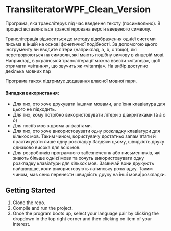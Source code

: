 # TransliteratorWPF_Clean_Version
Програма, яка транслітерує під час введення тексту (посимвольно).
В процесі вставляється транслітерована версія введеного символу.


Транслітерація відноситься до методу відображення однієї системи письма в іншій на основі фонетичної подібності.
За допомогою цього інструменту ви вводите літери (наприклад, a, b, c тощо), які перетворюються на символи, які мають подібну вимову в кінцевій мові.
Наприклад, в українській транслітерації можна ввести «vitannja», щоб отримати «вітання», що звучить як «vitannja». На вибір доступно декілька мовних пар 

Програма також підтримує додавання власної мовної пари.

#### Випадки використання:

* Для тих, хто хоче друкувати іншими мовами, але їхня клавіатура для цього не підходить.
* Для тих, кому потрібно використовувати літери з діакритиками (à á ò ó)
* Для носіїв мов з двома алфавітами.
* Для тих, хто хоче використовувати одну розкладку клавіатури для кількох мов. Таким чином, користувачу достатньо запам'ятати й практикувати лише одну розкладку
Завдяки цьому, швидкість друку однаково висока для всіх мов.
* Для розробників програмного забезпечення або письменників, які знають більше однієї мови та хочуть використовувати одну розкладку клавіатури для кількох мов.
Зазвичай вони друкують найшвидше, коли використовують латинську розкладку.
Таким чином, має сенс перенести швидкість друку на інші мови|розкладки.

## Getting Started
1. Clone the repo.
2. Compile and run the project.
2. Once the program boots up, select your language pair by clicking the dropdown in the top right corner and then clicking on item of your interest.
